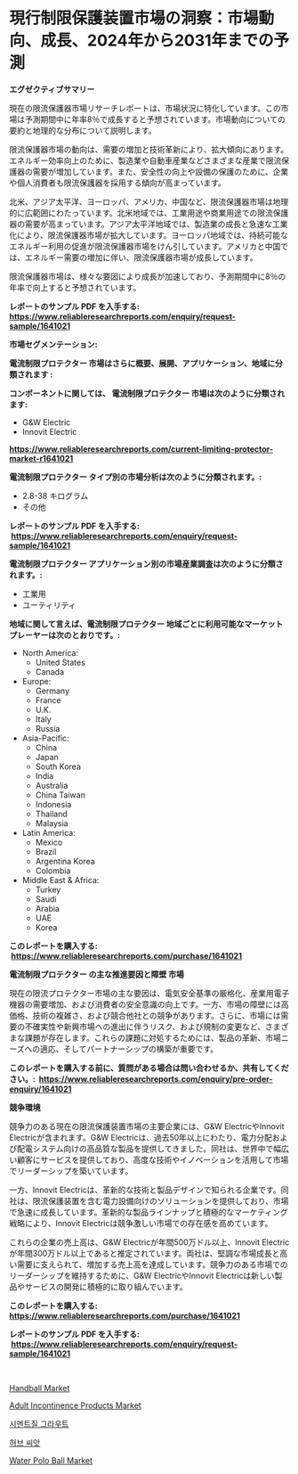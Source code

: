 <p><h1>現行制限保護装置市場の洞察：市場動向、成長、2024年から2031年までの予測</h1></p><p><strong>エグゼクティブサマリー</strong></p>
<p><p>現在の限流保護器市場リサーチレポートは、市場状況に特化しています。この市場は予測期間中に年率8％で成長すると予想されています。市場動向についての要約と地理的な分布について説明します。 </p><p>限流保護器市場の動向は、需要の増加と技術革新により、拡大傾向にあります。エネルギー効率向上のために、製造業や自動車産業などさまざまな産業で限流保護器の需要が増加しています。また、安全性の向上や設備の保護のために、企業や個人消費者も限流保護器を採用する傾向が高まっています。</p><p>北米、アジア太平洋、ヨーロッパ、アメリカ、中国など、限流保護器市場は地理的に広範囲にわたっています。北米地域では、工業用途や商業用途での限流保護器の需要が高まっています。アジア太平洋地域では、製造業の成長と急速な工業化により、限流保護器市場が拡大しています。ヨーロッパ地域では、持続可能なエネルギー利用の促進が限流保護器市場をけん引しています。アメリカと中国では、エネルギー需要の増加に伴い、限流保護器市場が成長しています。</p><p>限流保護器市場は、様々な要因により成長が加速しており、予測期間中に8％の年率で向上すると予想されています。</p></p>
<p><strong>レポートのサンプル PDF を入手する: <a href="https://www.reliableresearchreports.com/enquiry/request-sample/1641021">https://www.reliableresearchreports.com/enquiry/request-sample/1641021</a></strong></p>
<p><strong>市場セグメンテーション:</strong></p>
<p><strong> 電流制限プロテクター 市場はさらに概要、展開、アプリケーション、地域に分類されます :</strong></p>
<p><strong>コンポーネントに関しては、 電流制限プロテクター 市場は次のように分類されます: &nbsp;</strong></p>
<p><ul><li>G&W Electric</li><li>Innovit Electric</li></ul></p>
<p><strong><a href="https://www.reliableresearchreports.com/current-limiting-protector-market-r1641021">https://www.reliableresearchreports.com/current-limiting-protector-market-r1641021</a></strong></p>
<p><strong> 電流制限プロテクター タイプ別の市場分析は次のように分類されます。:</strong></p>
<p><ul><li>2.8-38 キログラム</li><li>その他</li></ul></p>
<p><strong>レポートのサンプル PDF を入手する: &nbsp;<a href="https://www.reliableresearchreports.com/enquiry/request-sample/1641021">https://www.reliableresearchreports.com/enquiry/request-sample/1641021</a></strong></p>
<p><strong> 電流制限プロテクター アプリケーション別の市場産業調査は次のように分類されます。:</strong></p>
<p><ul><li>工業用</li><li>ユーティリティ</li></ul></p>
<p><strong>地域に関して言えば、電流制限プロテクター 地域ごとに利用可能なマーケットプレーヤーは次のとおりです。:</strong></p>
<p><ul>
    <li>
        North America:
        <ul>
            <li>United States</li>
            <li>Canada</li>
        </ul>
    </li>
    <li>
        Europe:
        <ul>
            <li>Germany</li>
            <li>France</li>
            <li>U.K.</li>
            <li>Italy</li>
            <li>Russia</li>
        </ul>
    </li>
    <li>
        Asia-Pacific:
        <ul>
            <li>China</li>
            <li>Japan</li>
            <li>South Korea</li>
            <li>India</li>
            <li>Australia</li>
            <li>China Taiwan</li>
            <li>Indonesia</li>
            <li>Thailand</li>
            <li>Malaysia</li>
        </ul>
    </li>
    <li>
        Latin America:
        <ul>
            <li>Mexico</li>
            <li>Brazil</li>
            <li>Argentina Korea</li>
            <li>Colombia</li>
        </ul>
    </li>
    <li>
        Middle East & Africa:
        <ul>
            <li>Turkey</li>
            <li>Saudi</li>
            <li>Arabia</li>
            <li>UAE</li>
            <li>Korea</li>
        </ul>
    </li>
    </ul></p>
<p><strong>このレポートを購入する: &nbsp;<a href="https://www.reliableresearchreports.com/purchase/1641021">https://www.reliableresearchreports.com/purchase/1641021</a></strong></p>
<p><strong>電流制限プロテクター の主な推進要因と障壁 市場</strong></p>
<p><p>現在の限流プロテクター市場の主な要因は、電気安全基準の厳格化、産業用電子機器の需要増加、および消費者の安全意識の向上です。一方、市場の障壁には高価格、技術の複雑さ、および競合他社との競争があります。さらに、市場には需要の不確実性や新興市場への進出に伴うリスク、および規制の変更など、さまざまな課題が存在します。これらの課題に対処するためには、製品の革新、市場ニーズへの適応、そしてパートナーシップの構築が重要です。</p></p>
<p><strong>このレポートを購入する前に、質問がある場合は問い合わせるか、共有してください。:&nbsp; <a href="https://www.reliableresearchreports.com/enquiry/pre-order-enquiry/1641021">https://www.reliableresearchreports.com/enquiry/pre-order-enquiry/1641021</a></strong></p>
<p><strong>競争環境</strong></p>
<p><p>競争力のある現在の限流保護装置市場の主要企業には、G&W ElectricやInnovit Electricが含まれます。G&W Electricは、過去50年以上にわたり、電力分配および配電システム向けの高品質な製品を提供してきました。同社は、世界中で幅広い顧客にサービスを提供しており、高度な技術やイノベーションを活用して市場でリーダーシップを築いています。</p><p>一方、Innovit Electricは、革新的な技術と製品デザインで知られる企業です。同社は、限流保護装置を含む電力設備向けのソリューションを提供しており、市場で急速に成長しています。革新的な製品ラインナップと積極的なマーケティング戦略により、Innovit Electricは競争激しい市場での存在感を高めています。</p><p>これらの企業の売上高は、G&W Electricが年間500万ドル以上、Innovit Electricが年間300万ドル以上であると推定されています。両社は、堅調な市場成長と高い需要に支えられて、増加する売上高を達成しています。競争力のある市場でのリーダーシップを維持するために、G&W ElectricやInnovit Electricは新しい製品やサービスの開発に積極的に取り組んでいます。</p></p>
<p><strong>このレポートを購入する: &nbsp; <a href="https://www.reliableresearchreports.com/purchase/1641021">https://www.reliableresearchreports.com/purchase/1641021</a></strong></p>
<p><strong>レポートのサンプル PDF を入手する: &nbsp;<a href="https://www.reliableresearchreports.com/enquiry/request-sample/1641021">https://www.reliableresearchreports.com/enquiry/request-sample/1641021</a></strong><strong></strong></p>
<p>&nbsp;</p>
<p><p><a href="https://issuu.com/reportprime-2/docs/handball-market-size-2030.pptx">Handball Market</a></p><p><a href="https://www.linkedin.com/pulse/adult-incontinence-products-market-trends-analysis-forecasted-bxzbc">Adult Incontinence Products Market</a></p><p><a href="https://github.com/laholand/Market-Research-Report-List-3/blob/main/573952363913.md">시멘트질 그라우트</a></p><p><a href="https://github.com/rcabello548/Market-Research-Report-List-1/blob/main/704635963912.md">허브 씨앗</a></p><p><a href="https://issuu.com/reportprime-2/docs/water-polo-ball-market-size-2030.pptx">Water Polo Ball Market</a></p></p>